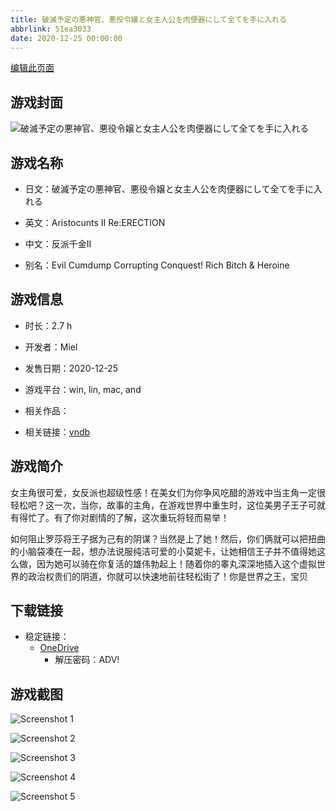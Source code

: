 ```yaml
---
title: 破滅予定の悪神官、悪役令嬢と女主人公を肉便器にして全てを手に入れる
abbrlink: 51ea3033
date: 2020-12-25 00:00:00
---
```

[编辑此页面](https://github.com/ACG-3/ADV3-source/blob/main/source/_posts/games/%E7%A0%B4%E6%BB%85%E4%BA%88%E5%AE%9A%E3%81%AE%E6%82%AA%E7%A5%9E%E5%AE%98%E3%80%81%E6%82%AA%E5%BD%B9%E4%BB%A4%E5%AC%A2%E3%81%A8%E5%A5%B3%E4%B8%BB%E4%BA%BA%E5%85%AC%E3%82%92%E8%82%89%E4%BE%BF%E5%99%A8%E3%81%AB%E3%81%97%E3%81%A6%E5%85%A8%E3%81%A6%E3%82%92%E6%89%8B%E3%81%AB%E5%85%A5%E3%82%8C%E3%82%8B.md)

## 游戏封面

![破滅予定の悪神官、悪役令嬢と女主人公を肉便器にして全てを手に入れる](https://pan.timero.xyz/onedrive/img_lib_001/%E7%A0%B4%E6%BB%85%E4%BA%88%E5%AE%9A%E3%81%AE%E6%82%AA%E7%A5%9E%E5%AE%98%E3%80%81%E6%82%AA%E5%BD%B9%E4%BB%A4%E5%AC%A2%E3%81%A8%E5%A5%B3%E4%B8%BB%E4%BA%BA%E5%85%AC%E3%82%92%E8%82%89%E4%BE%BF%E5%99%A8%E3%81%AB%E3%81%97%E3%81%A6%E5%85%A8%E3%81%A6%E3%82%92%E6%89%8B%E3%81%AB%E5%85%A5%E3%82%8C%E3%82%8B_cover.avif)


## 游戏名称

- 日文：破滅予定の悪神官、悪役令嬢と女主人公を肉便器にして全てを手に入れる
- 英文：Aristocunts II Re:ERECTION
- 中文：反派千金II

- 别名：Evil Cumdump Corrupting Conquest! Rich Bitch & Heroine


## 游戏信息

- 时长：2.7 h
- 开发者：Miel
- 发售日期：2020-12-25
- 游戏平台：win, lin, mac, and
- 相关作品：

- 相关链接：[vndb](https://vndb.org/v29834)


## 游戏简介

女主角很可爱，女反派也超级性感！在美女们为你争风吃醋的游戏中当主角一定很轻松吧？这一次，当你，故事的主角，在游戏世界中重生时，这位美男子王子可就有得忙了。有了你对剧情的了解，这次重玩将轻而易举！

如何阻止罗莎将王子据为己有的阴谋？当然是上了她！然后，你们俩就可以把扭曲的小脑袋凑在一起，想办法说服纯洁可爱的小莫妮卡，让她相信王子并不值得她这么做，因为她可以骑在你复活的雄伟勃起上！随着你的睾丸深深地插入这个虚拟世界的政治权贵们的阴道，你就可以快速地前往轻松街了！你是世界之王，宝贝




## 下载链接

- 稳定链接：
    - [OneDrive](https://pan.timero.xyz/onedrive/adv_lib_001/%E7%A0%B4%E6%BB%85%E4%BA%88%E5%AE%9A%E3%81%AE%E6%82%AA%E7%A5%9E%E5%AE%98%E3%80%81%E6%82%AA%E5%BD%B9%E4%BB%A4%E5%AC%A2%E3%81%A8%E5%A5%B3%E4%B8%BB%E4%BA%BA%E5%85%AC%E3%82%92%E8%82%89%E4%BE%BF%E5%99%A8%E3%81%AB%E3%81%97%E3%81%A6%E5%85%A8%E3%81%A6%E3%82%92%E6%89%8B%E3%81%AB%E5%85%A5%E3%82%8C%E3%82%8B)
        - 解压密码：ADV!



## 游戏截图


![Screenshot 1](https://pan.timero.xyz/onedrive/img_lib_001/%E7%A0%B4%E6%BB%85%E4%BA%88%E5%AE%9A%E3%81%AE%E6%82%AA%E7%A5%9E%E5%AE%98%E3%80%81%E6%82%AA%E5%BD%B9%E4%BB%A4%E5%AC%A2%E3%81%A8%E5%A5%B3%E4%B8%BB%E4%BA%BA%E5%85%AC%E3%82%92%E8%82%89%E4%BE%BF%E5%99%A8%E3%81%AB%E3%81%97%E3%81%A6%E5%85%A8%E3%81%A6%E3%82%92%E6%89%8B%E3%81%AB%E5%85%A5%E3%82%8C%E3%82%8B_Screenshot_1.avif)

![Screenshot 2](https://pan.timero.xyz/onedrive/img_lib_001/%E7%A0%B4%E6%BB%85%E4%BA%88%E5%AE%9A%E3%81%AE%E6%82%AA%E7%A5%9E%E5%AE%98%E3%80%81%E6%82%AA%E5%BD%B9%E4%BB%A4%E5%AC%A2%E3%81%A8%E5%A5%B3%E4%B8%BB%E4%BA%BA%E5%85%AC%E3%82%92%E8%82%89%E4%BE%BF%E5%99%A8%E3%81%AB%E3%81%97%E3%81%A6%E5%85%A8%E3%81%A6%E3%82%92%E6%89%8B%E3%81%AB%E5%85%A5%E3%82%8C%E3%82%8B_Screenshot_2.avif)

![Screenshot 3](https://pan.timero.xyz/onedrive/img_lib_001/%E7%A0%B4%E6%BB%85%E4%BA%88%E5%AE%9A%E3%81%AE%E6%82%AA%E7%A5%9E%E5%AE%98%E3%80%81%E6%82%AA%E5%BD%B9%E4%BB%A4%E5%AC%A2%E3%81%A8%E5%A5%B3%E4%B8%BB%E4%BA%BA%E5%85%AC%E3%82%92%E8%82%89%E4%BE%BF%E5%99%A8%E3%81%AB%E3%81%97%E3%81%A6%E5%85%A8%E3%81%A6%E3%82%92%E6%89%8B%E3%81%AB%E5%85%A5%E3%82%8C%E3%82%8B_Screenshot_3.avif)

![Screenshot 4](https://pan.timero.xyz/onedrive/img_lib_001/%E7%A0%B4%E6%BB%85%E4%BA%88%E5%AE%9A%E3%81%AE%E6%82%AA%E7%A5%9E%E5%AE%98%E3%80%81%E6%82%AA%E5%BD%B9%E4%BB%A4%E5%AC%A2%E3%81%A8%E5%A5%B3%E4%B8%BB%E4%BA%BA%E5%85%AC%E3%82%92%E8%82%89%E4%BE%BF%E5%99%A8%E3%81%AB%E3%81%97%E3%81%A6%E5%85%A8%E3%81%A6%E3%82%92%E6%89%8B%E3%81%AB%E5%85%A5%E3%82%8C%E3%82%8B_Screenshot_4.avif)

![Screenshot 5](https://pan.timero.xyz/onedrive/img_lib_001/%E7%A0%B4%E6%BB%85%E4%BA%88%E5%AE%9A%E3%81%AE%E6%82%AA%E7%A5%9E%E5%AE%98%E3%80%81%E6%82%AA%E5%BD%B9%E4%BB%A4%E5%AC%A2%E3%81%A8%E5%A5%B3%E4%B8%BB%E4%BA%BA%E5%85%AC%E3%82%92%E8%82%89%E4%BE%BF%E5%99%A8%E3%81%AB%E3%81%97%E3%81%A6%E5%85%A8%E3%81%A6%E3%82%92%E6%89%8B%E3%81%AB%E5%85%A5%E3%82%8C%E3%82%8B_Screenshot_5.avif)

